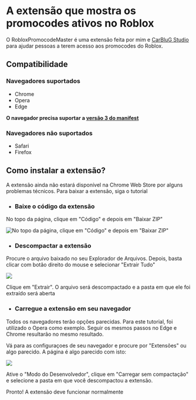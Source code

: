 # A extensão que mostra os promocodes ativos no Roblox
O RobloxPromocodeMaster é uma extensão feita por mim e [CarBluG Studio](https://youtube.com/c/CarBluG%20Studio) para ajudar pessoas a terem acesso aos promocodes do Roblox.

## Compatibilidade
### Navegadores suportados
- Chrome
- Opera
- Edge

**O navegador precisa suportar a [versão 3 do manifest](https://developer.chrome.com/docs/extensions/mv3/intro/mv3-overview/)**

### Navegadores não suportados
- Safari
- Firefox

## Como instalar a extensão?
A extensão ainda não estará disponível na Chrome Web Store por alguns problemas técnicos. Para baixar a extensão, siga o tutorial

- ### Baixe o código da extensão

No topo da página, clique em "Código" e depois em "Baixar ZIP"

![No topo da página, clique em "Código" e depois em "Baixar ZIP"](https://images2.imgbox.com/b0/28/DCv23UHU_o.png)

- ### Descompactar a extensão

Procure o arquivo baixado no seu Explorador de Arquivos. Depois, basta clicar com botão direito do mouse e selecionar "Extrair Tudo"

![](https://images2.imgbox.com/5a/11/C385khMJ_o.png)

Clique em "Extrair". O arquivo será descompactado e a pasta em que ele foi extraído será aberta

- ### Carregue a extensão em seu navegador

Todos os navegadores terão opções parecidas. Para este tutorial, foi utilizado o Opera como exemplo. Seguir os mesmos passos no Edge e Chrome resultarão no mesmo resultado.

Vá para as configuraçoes de seu navegador e procure por "Extensões" ou algo parecido. A página é algo parecido com isto:

![](https://images2.imgbox.com/e0/e7/ZPzR58bU_o.png)

Ative o "Modo do Desenvolvedor", clique em "Carregar sem compactação" e selecione a pasta em que você descompactou a extensão.

Pronto! A extensão deve funcionar normalmente
